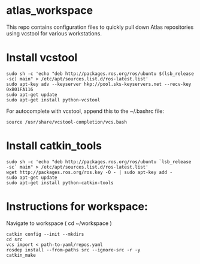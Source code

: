 # atlas_workspace
This repo contains configuration files to quickly pull down Atlas repositories using vcstool for various workstations.  

# Install vcstool  

```
sudo sh -c 'echo "deb http://packages.ros.org/ros/ubuntu $(lsb_release -sc) main" > /etc/apt/sources.list.d/ros-latest.list'  
sudo apt-key adv --keyserver hkp://pool.sks-keyservers.net --recv-key 0xB01FA116  
sudo apt-get update  
sudo apt-get install python-vcstool  
```
For autocomplete with vcstool, append this to the ~/.bashrc file:  
```
source /usr/share/vcstool-completion/vcs.bash  
```

# Install catkin_tools  
  
```
sudo sh -c 'echo "deb http://packages.ros.org/ros/ubuntu `lsb_release -sc` main" > /etc/apt/sources.list.d/ros-latest.list'  
wget http://packages.ros.org/ros.key -O - | sudo apt-key add -  
sudo apt-get update  
sudo apt-get install python-catkin-tools  
```

# Instructions for workspace:  

Navigate to workspace ( cd ~/workspace )  
```
catkin config --init --mkdirs  
cd src  
vcs import < path-to-yaml/repos.yaml  
rosdep install --from-paths src --ignore-src -r -y 
catkin_make
```
